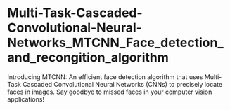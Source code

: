 # Multi-Task-Cascaded-Convolutional-Neural-Networks_MTCNN_Face_detection_and_recongition_algorithm
Introducing MTCNN: An efficient face detection algorithm that uses Multi-Task Cascaded Convolutional Neural Networks (CNNs) to precisely locate faces in images. Say goodbye to missed faces in your computer vision applications!
